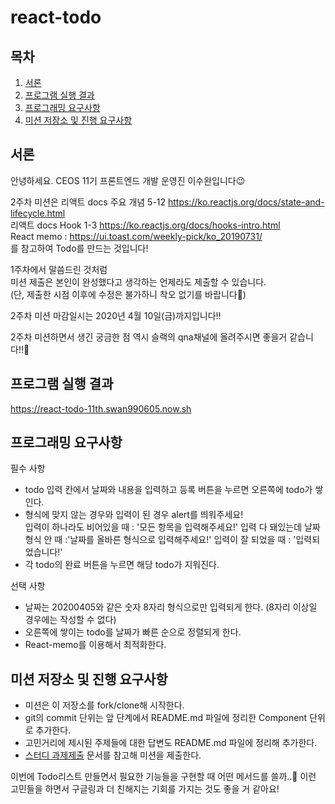 # react-todo

## 목차

1. [서론](#서론)
2. [프로그램 실행 결과](#프로그램-실행-결과)
3. [프로그래밍 요구사항](#프로그래밍-요구사항)
4. [미션 저장소 및 진행 요구사항](#미션-저장소-및-진행-요구사항)

## 서론

안녕하세요. CEOS 11기 프론트엔드 개발 운영진 이수완입니다😉

2주차 미션은 
리액트 docs 주요 개념 5-12 https://ko.reactjs.org/docs/state-and-lifecycle.html   
리액트 docs Hook 1-3 https://ko.reactjs.org/docs/hooks-intro.html   
React memo : https://ui.toast.com/weekly-pick/ko_20190731/   
를 참고하여 Todo를 만드는 것입니다!   

1주차에서 말씀드린 것처럼  
미션 제출은 본인이 완성했다고 생각하는 언제라도 제출할 수 있습니다.   
(단, 제출한 시점 이후에 수정은 불가하니 착오 없기를 바랍니다🤭)   

2주차 미션 마감일시는 2020년 4월 10일(금)까지입니다‼️

2주차 미션하면서 생긴 궁금한 점 역시 슬랙의 qna채널에 올려주시면 좋을거 같습니다!!🌼

## 프로그램 실행 결과

 https://react-todo-11th.swan990605.now.sh 

## 프로그래밍 요구사항

필수 사항

- todo 입력 칸에서 날짜와 내용을 입력하고 등록 버튼을 누르면 오른쪽에 todo가 쌓인다.   
- 형식에 맞지 않는 경우와 입력이 된 경우 alert를 띄워주세요!   
입력이 하나라도 비어있을 때 : '모든 항목을 입력해주세요!'
입력 다 돼있는데 날짜 형식 안  때 :'날짜를 올바른 형식으로 입력해주세요!'
입력이 잘 되었을 때 : '입력되었습니다!'
- 각 todo의 완료 버튼을 누르면 해당 todo가 지워진다.   

선택 사항

- 날짜는 20200405와 같은 숫자 8자리 형식으로만 입력되게 한다. (8자리 이상일 경우에는 작성할 수 없다)   
- 오른쪽에 쌓이는 todo를 날짜가 빠른 순으로 정렬되게 한다.
- React-memo를 이용해서 최적화한다.

## 미션 저장소 및 진행 요구사항

- 미션은 이 저장소를 fork/clone해 시작한다.
- git의 commit 단위는 앞 단계에서 README.md 파일에 정리한 Component 단위로 추가한다.
- 고민거리에 제시된 주제들에 대한 답변도 README.md 파일에 정리해 추가한다.
- [스터디 과제제출](../how-to-submit/README.md) 문서를 참고해 미션을 제출한다.

이번에 Todo리스트 만들면서 필요한 기능들을 구현할 때 어떤 메서드를 쓸까..🧐 이런 고민들을 하면서 구글링과 더 친해지는 기회를 가지는 것도 좋을 거 같아요!
